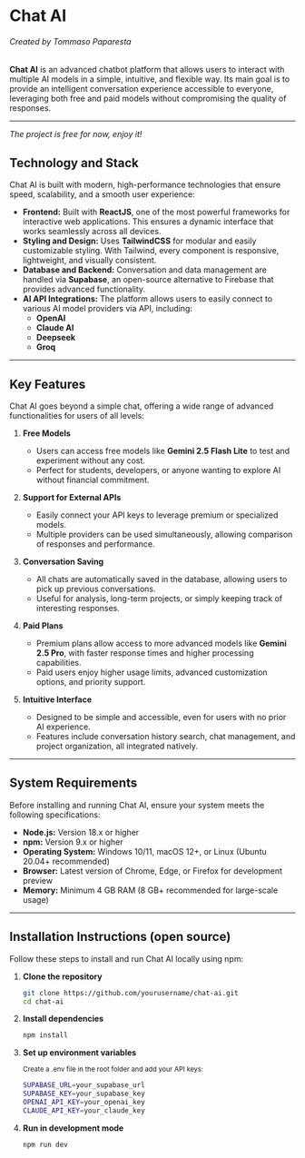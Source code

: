 # Chat AI
###### Created by Tommaso Paparesta

**Chat AI** is an advanced chatbot platform that allows users to interact with multiple AI models in a simple, intuitive, and flexible way. Its main goal is to provide an intelligent conversation experience accessible to everyone, leveraging both free and paid models without compromising the quality of responses.  

---
_The project is free for now, enjoy it!_
## Technology and Stack
Chat AI is built with modern, high-performance technologies that ensure speed, scalability, and a smooth user experience:  

- **Frontend:** Built with **ReactJS**, one of the most powerful frameworks for interactive web applications. This ensures a dynamic interface that works seamlessly across all devices.  
- **Styling and Design:** Uses **TailwindCSS** for modular and easily customizable styling. With Tailwind, every component is responsive, lightweight, and visually consistent.  
- **Database and Backend:** Conversation and data management are handled via **Supabase**, an open-source alternative to Firebase that provides advanced functionality.  
- **AI API Integrations:** The platform allows users to easily connect to various AI model providers via API, including:
  - **OpenAI**  
  - **Claude AI**  
  - **Deepseek**  
  - **Groq**  

---

## Key Features

Chat AI goes beyond a simple chat, offering a wide range of advanced functionalities for users of all levels:

1. **Free Models**  
   - Users can access free models like **Gemini 2.5 Flash Lite** to test and experiment without any cost.  
   - Perfect for students, developers, or anyone wanting to explore AI without financial commitment.  

2. **Support for External APIs**  
   - Easily connect your API keys to leverage premium or specialized models.  
   - Multiple providers can be used simultaneously, allowing comparison of responses and performance.  

3. **Conversation Saving**  
   - All chats are automatically saved in the database, allowing users to pick up previous conversations.  
   - Useful for analysis, long-term projects, or simply keeping track of interesting responses.  

4. **Paid Plans**  
   - Premium plans allow access to more advanced models like **Gemini 2.5 Pro**, with faster response times and higher processing capabilities.  
   - Paid users enjoy higher usage limits, advanced customization options, and priority support.  

5. **Intuitive Interface**  
   - Designed to be simple and accessible, even for users with no prior AI experience.  
   - Features include conversation history search, chat management, and project organization, all integrated natively.  

---

## System Requirements

Before installing and running Chat AI, ensure your system meets the following specifications:

- **Node.js:** Version 18.x or higher  
- **npm:** Version 9.x or higher  
- **Operating System:** Windows 10/11, macOS 12+, or Linux (Ubuntu 20.04+ recommended)  
- **Browser:** Latest version of Chrome, Edge, or Firefox for development preview  
- **Memory:** Minimum 4 GB RAM (8 GB+ recommended for large-scale usage)  

---

##  Installation Instructions (open source)

Follow these steps to install and run Chat AI locally using npm:

1. **Clone the repository**
    ```bash
   git clone https://github.com/yourusername/chat-ai.git
   cd chat-ai
   ```  
  
2. **Install dependencies**
     ```bash
   npm install
   ```

3. **Set up environment variables**

    <small> Create a .env file in the root folder and add your API keys:</small>
    ```bash
    SUPABASE_URL=your_supabase_url
    SUPABASE_KEY=your_supabase_key
    OPENAI_API_KEY=your_openai_key
    CLAUDE_API_KEY=your_claude_key
    ```
4. **Run in development mode**
    ```bash
    npm run dev
    ```